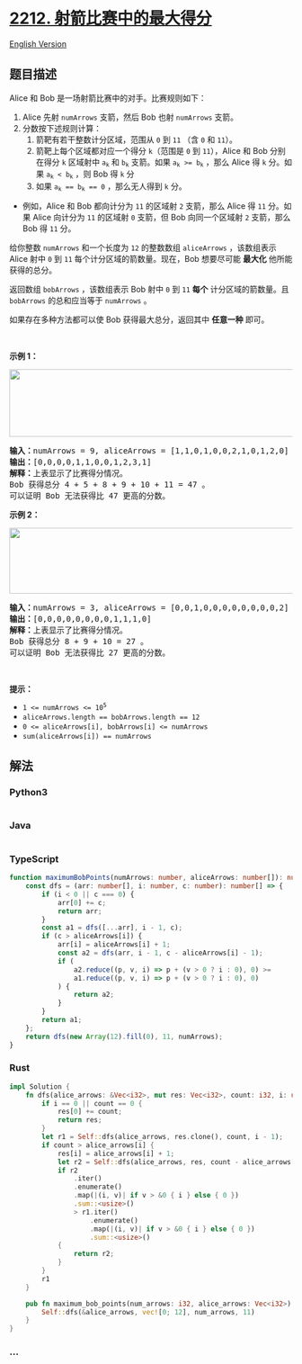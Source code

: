 # [2212. 射箭比赛中的最大得分](https://leetcode.cn/problems/maximum-points-in-an-archery-competition)

[English Version](/solution/2200-2299/2212.Maximum%20Points%20in%20an%20Archery%20Competition/README_EN.md)

## 题目描述

<!-- 这里写题目描述 -->

<p>Alice 和 Bob 是一场射箭比赛中的对手。比赛规则如下：</p>

<ol>
	<li>Alice 先射 <code>numArrows</code> 支箭，然后 Bob 也射 <code>numArrows</code> 支箭。</li>
	<li>分数按下述规则计算：
	<ol>
		<li>箭靶有若干整数计分区域，范围从 <code>0</code> 到 <code>11</code> （含 <code>0</code> 和 <code>11</code>）。</li>
		<li>箭靶上每个区域都对应一个得分 <code>k</code>（范围是 <code>0</code> 到 <code>11</code>），Alice 和 Bob 分别在得分 <code>k</code>&nbsp;区域射中&nbsp;<code>a<sub>k</sub></code> 和 <code>b<sub>k</sub></code> 支箭。如果 <code>a<sub>k</sub> &gt;= b<sub>k</sub></code> ，那么 Alice 得 <code>k</code> 分。如果 <code>a<sub>k</sub> &lt; b<sub>k</sub></code> ，则 Bob 得 <code>k</code> 分</li>
		<li>如果 <code>a<sub>k</sub> == b<sub>k</sub> == 0</code> ，那么无人得到 <code>k</code> 分。</li>
	</ol>
	</li>
</ol>

<ul>
	<li>
	<p>例如，Alice 和 Bob 都向计分为 <code>11</code> 的区域射 <code>2</code> 支箭，那么 Alice 得 <code>11</code> 分。如果 Alice 向计分为 <code>11</code> 的区域射 <code>0</code> 支箭，但 Bob 向同一个区域射 <code>2</code> 支箭，那么 Bob 得&nbsp;<code>11</code> 分。</p>
	</li>
</ul>

<p>给你整数 <code>numArrows</code> 和一个长度为 <code>12</code> 的整数数组 <code>aliceArrows</code> ，该数组表示 Alice 射中&nbsp;<code>0</code> 到 <code>11</code> 每个计分区域的箭数量。现在，Bob 想要尽可能 <strong>最大化</strong> 他所能获得的总分。</p>

<p>返回数组 <code>bobArrows</code><em> </em>，该数组表示 Bob 射中&nbsp;<code>0</code> 到 <code>11</code> <strong>每个</strong> 计分区域的箭数量。且 <code>bobArrows</code> 的总和应当等于 <code>numArrows</code> 。</p>

<p>如果存在多种方法都可以使 Bob 获得最大总分，返回其中 <strong>任意一种</strong> 即可。</p>

<p>&nbsp;</p>

<p><strong>示例 1：</strong></p>

<p><img alt="" src="https://fastly.jsdelivr.net/gh/doocs/leetcode@main/solution/2200-2299/2212.Maximum%20Points%20in%20an%20Archery%20Competition/images/1647744752-kQKrXw-image.png" style="width: 600px; height: 120px;" /></p>

<pre>
<strong>输入：</strong>numArrows = 9, aliceArrows = [1,1,0,1,0,0,2,1,0,1,2,0]
<strong>输出：</strong>[0,0,0,0,1,1,0,0,1,2,3,1]
<strong>解释：</strong>上表显示了比赛得分情况。
Bob 获得总分 4 + 5 + 8 + 9 + 10 + 11 = 47 。
可以证明 Bob 无法获得比 47 更高的分数。
</pre>

<p><strong>示例 2：</strong></p>

<p><img alt="" src="https://fastly.jsdelivr.net/gh/doocs/leetcode@main/solution/2200-2299/2212.Maximum%20Points%20in%20an%20Archery%20Competition/images/1647744785-cMHzaC-image.png" style="width: 600px; height: 117px;" /></p>

<pre>
<strong>输入：</strong>numArrows = 3, aliceArrows = [0,0,1,0,0,0,0,0,0,0,0,2]
<strong>输出：</strong>[0,0,0,0,0,0,0,0,1,1,1,0]
<strong>解释：</strong>上表显示了比赛得分情况。
Bob 获得总分 8 + 9 + 10 = 27 。
可以证明 Bob 无法获得比 27 更高的分数。
</pre>

<p>&nbsp;</p>

<p><strong>提示：</strong></p>

<ul>
	<li><code>1 &lt;= numArrows &lt;= 10<sup>5</sup></code></li>
	<li><code>aliceArrows.length == bobArrows.length == 12</code></li>
	<li><code>0 &lt;= aliceArrows[i], bobArrows[i] &lt;= numArrows</code></li>
	<li><code>sum(aliceArrows[i]) == numArrows</code></li>
</ul>

## 解法

<!-- 这里可写通用的实现逻辑 -->

<!-- tabs:start -->

### **Python3**

<!-- 这里可写当前语言的特殊实现逻辑 -->

```python

```

### **Java**

<!-- 这里可写当前语言的特殊实现逻辑 -->

```java

```

### **TypeScript**

```ts
function maximumBobPoints(numArrows: number, aliceArrows: number[]): number[] {
    const dfs = (arr: number[], i: number, c: number): number[] => {
        if (i < 0 || c === 0) {
            arr[0] += c;
            return arr;
        }
        const a1 = dfs([...arr], i - 1, c);
        if (c > aliceArrows[i]) {
            arr[i] = aliceArrows[i] + 1;
            const a2 = dfs(arr, i - 1, c - aliceArrows[i] - 1);
            if (
                a2.reduce((p, v, i) => p + (v > 0 ? i : 0), 0) >=
                a1.reduce((p, v, i) => p + (v > 0 ? i : 0), 0)
            ) {
                return a2;
            }
        }
        return a1;
    };
    return dfs(new Array(12).fill(0), 11, numArrows);
}
```

### **Rust**

```rust
impl Solution {
    fn dfs(alice_arrows: &Vec<i32>, mut res: Vec<i32>, count: i32, i: usize) -> Vec<i32> {
        if i == 0 || count == 0 {
            res[0] += count;
            return res;
        }
        let r1 = Self::dfs(alice_arrows, res.clone(), count, i - 1);
        if count > alice_arrows[i] {
            res[i] = alice_arrows[i] + 1;
            let r2 = Self::dfs(alice_arrows, res, count - alice_arrows[i] - 1, i - 1);
            if r2
                .iter()
                .enumerate()
                .map(|(i, v)| if v > &0 { i } else { 0 })
                .sum::<usize>()
                > r1.iter()
                    .enumerate()
                    .map(|(i, v)| if v > &0 { i } else { 0 })
                    .sum::<usize>()
            {
                return r2;
            }
        }
        r1
    }

    pub fn maximum_bob_points(num_arrows: i32, alice_arrows: Vec<i32>) -> Vec<i32> {
        Self::dfs(&alice_arrows, vec![0; 12], num_arrows, 11)
    }
}
```

### **...**

```

```

<!-- tabs:end -->
